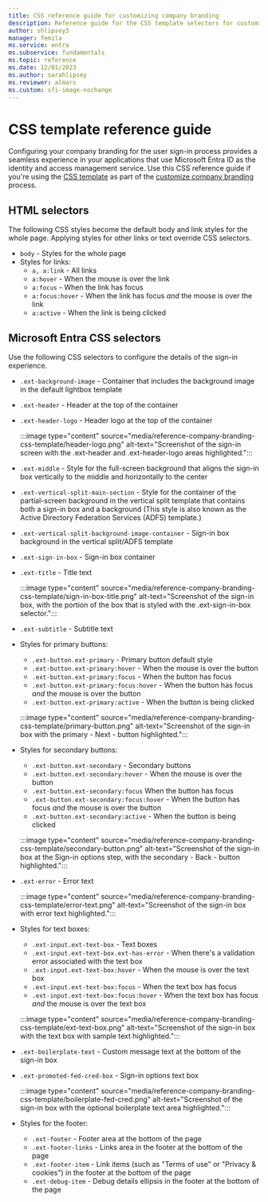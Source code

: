```yaml
---
title: CSS reference guide for customizing company branding
description: Reference guide for the CSS template selectors for customizing Microsoft Entra sign-in page company branding.
author: shlipsey3
manager: femila
ms.service: entra
ms.subservice: fundamentals
ms.topic: reference
ms.date: 12/01/2023
ms.author: sarahlipsey
ms.reviewer: almars
ms.custom: sfi-image-nochange
---
```


# CSS template reference guide

Configuring your company branding for the user sign-in process provides a seamless experience in your applications that use Microsoft Entra ID as the identity and access management service. Use this CSS reference guide if you're using the [CSS template](https://download.microsoft.com/download/7/2/7/727f287a-125d-4368-a673-a785907ac5ab/custom-styles-template-013023.css) as part of the [customize company branding](reference-company-branding-css-template.md) process.


## HTML selectors

The following CSS styles become the default body and link styles for the whole page. Applying styles for other links or text override CSS selectors.

- `body` - Styles for the whole page
- Styles for links:
    - `a, a:link` - All links
    - `a:hover` - When the mouse is over the link
    - `a:focus` - When the link has focus
    - `a:focus:hover` - When the link has focus *and* the mouse is over the link
    - `a:active` - When the link is being clicked

<a name='azure-ad-css-selectors'></a>

## Microsoft Entra CSS selectors

Use the following CSS selectors to configure the details of the sign-in experience. 

- `.ext-background-image` - Container that includes the background image in the default lightbox template
- `.ext-header` - Header at the top of the container
- `.ext-header-logo` - Header logo at the top of the container

   :::image type="content" source="media/reference-company-branding-css-template/header-logo.png" alt-text="Screenshot of the sign-in screen with the .ext-header and .ext-header-logo areas highlighted.":::

- `.ext-middle` - Style for the full-screen background that aligns the sign-in box vertically to the middle and horizontally to the center
- `.ext-vertical-split-main-section` - Style for the container of the partial-screen background in the vertical split template that contains both a sign-in box and a background (This style is also known as the Active Directory Federation Services (ADFS) template.)
- `.ext-vertical-split-background-image-container` - Sign-in box background in the vertical split/ADFS template
- `.ext-sign-in-box` - Sign-in box container
- `.ext-title` - Title text

   :::image type="content" source="media/reference-company-branding-css-template/sign-in-box-title.png" alt-text="Screenshot of the sign-in box, with the portion of the box that is styled with the .ext-sign-in-box selector.":::

- `.ext-subtitle` - Subtitle text

- Styles for primary buttons:
    - `.ext-button.ext-primary` - Primary button default style
    - `.ext-button.ext-primary:hover` - When the mouse is over the button
    - `.ext-button.ext-primary:focus` - When the button has focus
    - `.ext-button.ext-primary:focus:hover` - When the button has focus *and* the mouse is over the button
    - `.ext-button.ext-primary:active` - When the button is being clicked

   :::image type="content" source="media/reference-company-branding-css-template/primary-button.png" alt-text="Screenshot of the sign-in box with the primary - Next - button highlighted.":::

- Styles for secondary buttons:
    - `.ext-button.ext-secondary` - Secondary buttons
    - `.ext-button.ext-secondary:hover` - When the mouse is over the button
    - `.ext-button.ext-secondary:focus` When the button has focus
    - `.ext-button.ext-secondary:focus:hover` - When the button has focus *and* the mouse is over the button
    - `.ext-button.ext-secondary:active` - When the button is being clicked

   :::image type="content" source="media/reference-company-branding-css-template/secondary-button.png" alt-text="Screenshot of the sign-in box at the Sign-in options step, with the secondary - Back - button highlighted.":::

- `.ext-error` - Error text

   :::image type="content" source="media/reference-company-branding-css-template/error-text.png" alt-text="Screenshot of the sign-in box with error text highlighted.":::

- Styles for text boxes:
    - `.ext-input.ext-text-box` - Text boxes
    - `.ext-input.ext-text-box.ext-has-error` - When there's a validation error associated with the text box
    - `.ext-input.ext-text-box:hover` - When the mouse is over the text box
    - `.ext-input.ext-text-box:focus` - When the text box has focus
    - `.ext-input.ext-text-box:focus:hover` - When the text box has focus *and* the mouse is over the text box

   :::image type="content" source="media/reference-company-branding-css-template/ext-text-box.png" alt-text="Screenshot of the sign-in box with the text box with sample text highlighted.":::

- `.ext-boilerplate-text` - Custom message text at the bottom of the sign-in box
- `.ext-promoted-fed-cred-box` - Sign-in options text box

   :::image type="content" source="media/reference-company-branding-css-template/boilerplate-fed-cred.png" alt-text="Screenshot of the sign-in box with the optional boilerplate text area highlighted.":::

-  Styles for the footer:
    - `.ext-footer` - Footer area at the bottom of the page
    - `.ext-footer-links` - Links area in the footer at the bottom of the page
    - `.ext-footer-item` - Link items (such as "Terms of use" or "Privacy & cookies") in the footer at the bottom of the page
    - `.ext-debug-item` - Debug details ellipsis in the footer at the bottom of the page
